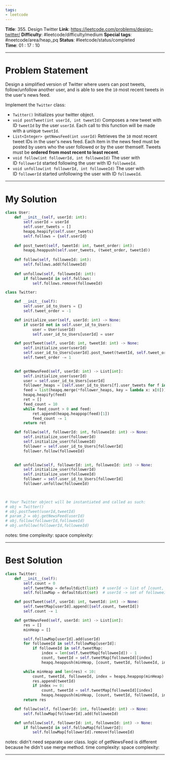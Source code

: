 ```yaml
---
tags:
- leetcode
---
```

**Title**: 355. Design Twitter
**Link**: https://leetcode.com/problems/design-twitter/
**Difficulty**: #leetcode/difficulty/medium 
**Special tags**: #neetcode/area/heap_pq 
**Status**: #leetcode/status/completed  
**Time**: 01 : 17 : 10

---
# Problem Statement
Design a simplified version of Twitter where users can post tweets, follow/unfollow another user, and is able to see the `10` most recent tweets in the user's news feed.

Implement the `Twitter` class:

-   `Twitter()` Initializes your twitter object.
-   `void postTweet(int userId, int tweetId)` Composes a new tweet with ID `tweetId` by the user `userId`. Each call to this function will be made with a unique `tweetId`.
-   `List<Integer> getNewsFeed(int userId)` Retrieves the `10` most recent tweet IDs in the user's news feed. Each item in the news feed must be posted by users who the user followed or by the user themself. Tweets must be **ordered from most recent to least recent**.
-   `void follow(int followerId, int followeeId)` The user with ID `followerId` started following the user with ID `followeeId`.
-   `void unfollow(int followerId, int followeeId)` The user with ID `followerId` started unfollowing the user with ID `followeeId`.

---
# My Solution
```python
class User:
    def __init__(self, userId: int):
        self.userId = userId
        self.user_tweets = []
        heapq.heapify(self.user_tweets)
        self.follows = {self.userId}
    
    def post_tweet(self, tweetId: int, tweet_order: int):
        heapq.heappush(self.user_tweets, (tweet_order, tweetId))
    
    def follow(self, followeeId: int):
        self.follows.add(followeeId)
    
    def unfollow(self, followeeId: int):
        if followeeId in self.follows:
            self.follows.remove(followeeId)

class Twitter:

    def __init__(self):
        self.user_id_to_Users = {}
        self.tweet_order = -1

    def initialize_user(self, userId: int) -> None:
        if userId not in self.user_id_to_Users:
            user = User(userId)
            self.user_id_to_Users[userId] = user

    def postTweet(self, userId: int, tweetId: int) -> None:
        self.initialize_user(userId)
        self.user_id_to_Users[userId].post_tweet(tweetId, self.tweet_order)
        self.tweet_order -= 1
        

    def getNewsFeed(self, userId: int) -> List[int]:
        self.initialize_user(userId)
        user = self.user_id_to_Users[userId]
        follower_heaps = [self.user_id_to_Users[f].user_tweets for f in user.follows]
        feed = list(heapq.merge(*follower_heaps, key = lambda x: x[0]))
        heapq.heapify(feed)
        ret = []
        feed_count = 10
        while feed_count > 0 and feed:
            ret.append(heapq.heappop(feed)[1])
            feed_count -= 1
        return ret

    def follow(self, followerId: int, followeeId: int) -> None:
        self.initialize_user(followerId)
        self.initialize_user(followeeId)
        follower = self.user_id_to_Users[followerId]
        follower.follow(followeeId)
        

    def unfollow(self, followerId: int, followeeId: int) -> None:
        self.initialize_user(followerId)
        self.initialize_user(followeeId)
        follower = self.user_id_to_Users[followerId]
        follower.unfollow(followeeId)
        


# Your Twitter object will be instantiated and called as such:
# obj = Twitter()
# obj.postTweet(userId,tweetId)
# param_2 = obj.getNewsFeed(userId)
# obj.follow(followerId,followeeId)
# obj.unfollow(followerId,followeeId)
```
notes: 
time complexity: 
space complexity: 

---
# Best Solution
```python
class Twitter:
    def __init__(self):
        self.count = 0
        self.tweetMap = defaultdict(list)  # userId -> list of [count, tweetIds]
        self.followMap = defaultdict(set)  # userId -> set of followeeId

    def postTweet(self, userId: int, tweetId: int) -> None:
        self.tweetMap[userId].append([self.count, tweetId])
        self.count -= 1

    def getNewsFeed(self, userId: int) -> List[int]:
        res = []
        minHeap = []

        self.followMap[userId].add(userId)
        for followeeId in self.followMap[userId]:
            if followeeId in self.tweetMap:
                index = len(self.tweetMap[followeeId]) - 1
                count, tweetId = self.tweetMap[followeeId][index]
                heapq.heappush(minHeap, [count, tweetId, followeeId, index - 1])

        while minHeap and len(res) < 10:
            count, tweetId, followeeId, index = heapq.heappop(minHeap)
            res.append(tweetId)
            if index >= 0:
                count, tweetId = self.tweetMap[followeeId][index]
                heapq.heappush(minHeap, [count, tweetId, followeeId, index - 1])
        return res

    def follow(self, followerId: int, followeeId: int) -> None:
        self.followMap[followerId].add(followeeId)

    def unfollow(self, followerId: int, followeeId: int) -> None:
        if followeeId in self.followMap[followerId]:
            self.followMap[followerId].remove(followeeId)

```
notes: didn't need separate user class. logic of getNewsFeed is different because he didn't use merge method. 
time complexity: 
space complexity: 

---

